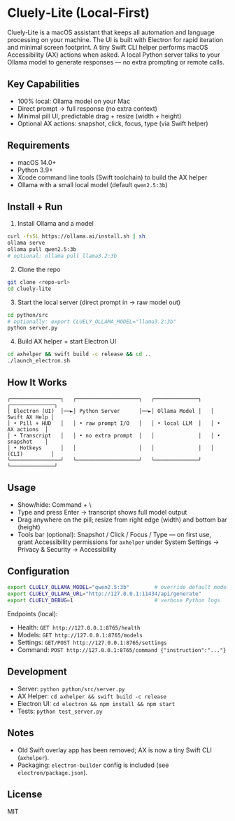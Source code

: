 # Cluely‑Lite (Local‑First)

Cluely‑Lite is a macOS assistant that keeps all automation and language processing on your machine. The UI is built with Electron for rapid iteration and minimal screen footprint. A tiny Swift CLI helper performs macOS Accessibility (AX) actions when asked. A local Python server talks to your Ollama model to generate responses — no extra prompting or remote calls.

## Key Capabilities

- 100% local: Ollama model on your Mac
- Direct prompt → full response (no extra context)
- Minimal pill UI, predictable drag + resize (width + height)
- Optional AX actions: snapshot, click, focus, type (via Swift helper)

## Requirements

- macOS 14.0+
- Python 3.9+
- Xcode command line tools (Swift toolchain) to build the AX helper
- Ollama with a small local model (default `qwen2.5:3b`)

## Install + Run

1) Install Ollama and a model
```bash
curl -fsSL https://ollama.ai/install.sh | sh
ollama serve
ollama pull qwen2.5:3b
# optional: ollama pull llama3.2:3b
```

2) Clone the repo
```bash
git clone <repo-url>
cd cluely-lite
```

3) Start the local server (direct prompt in → raw model out)
```bash
cd python/src
# optionally: export CLUELY_OLLAMA_MODEL="llama3.2:3b"
python server.py
```

4) Build AX helper + start Electron UI
```bash
cd axhelper && swift build -c release && cd ..
./launch_electron.sh
```

## How It Works
```
┌────────────────┐   ┌────────────────────┐   ┌──────────────┐   ┌──────────────┐
│ Electron (UI)  │──►│ Python Server      │──►│ Ollama Model │   │ Swift AX Help │
│ • Pill + HUD   │   │ • raw prompt I/O   │   │ • local LLM  │   │ • AX actions  │
│ • Transcript   │   │ • no extra prompt  │   │              │   │ • snapshot    │
│ • Hotkeys      │   │                    │   │              │   │ (CLI)         │
└────────────────┘   └────────────────────┘   └──────────────┘   └──────────────┘
```

## Usage
- Show/hide: Command + \
- Type and press Enter → transcript shows full model output
- Drag anywhere on the pill; resize from right edge (width) and bottom bar (height)
- Tools bar (optional): Snapshot / Click / Focus / Type — on first use, grant Accessibility permissions for `axhelper` under System Settings → Privacy & Security → Accessibility

## Configuration
```bash
export CLUELY_OLLAMA_MODEL="qwen2.5:3b"        # override default model
export CLUELY_OLLAMA_URL="http://127.0.0.1:11434/api/generate"
export CLUELY_DEBUG=1                          # verbose Python logs
```

Endpoints (local):
- Health: `GET http://127.0.0.1:8765/health`
- Models: `GET http://127.0.0.1:8765/models`
- Settings: `GET/POST http://127.0.0.1:8765/settings`
- Command: `POST http://127.0.0.1:8765/command {"instruction":"..."}`

## Development
- Server: `python python/src/server.py`
- AX Helper: `cd axhelper && swift build -c release`
- Electron UI: `cd electron && npm install && npm start`
- Tests: `python test_server.py`

## Notes
- Old Swift overlay app has been removed; AX is now a tiny Swift CLI (`axhelper`).
- Packaging: `electron-builder` config is included (see `electron/package.json`).

## License
MIT

